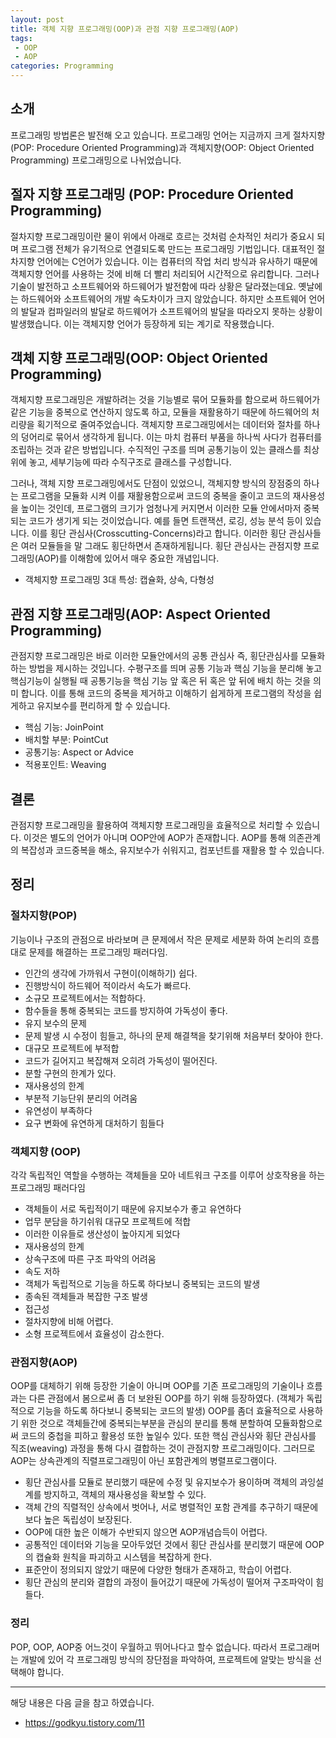 ```yaml
---
layout: post
title: 객체 지향 프로그래밍(OOP)과 관점 지향 프로그래밍(AOP)
tags:
 - OOP
 - AOP
categories: Programming
---
```


## 소개
프로그래밍 방법론은 발전해 오고 있습니다. 프로그래밍 언어는 지금까지 크게 절차지향(POP: Procedure Oriented Programming)과 객체지향(OOP: Object Oriented Programming) 프로그래밍으로 나뉘었습니다. 

## 절자 지향 프로그래밍 (POP: Procedure Oriented Programming)
절차지향 프로그래밍이란 물이 위에서 아래로 흐르는 것처럼 순차적인 처리가 중요시 되며 프로그램 전체가 유기적으로 연결되도록 만드는 프로그래밍 기법입니다. 대표적인 절차지향 언어에는 C언어가 있습니다. 이는 컴퓨터의 작업 처리 방식과 유사하기 때문에 객체지향 언어를 사용하는 것에 비해 더 빨리 처리되어 시간적으로 유리합니다. 그러나 기술이 발전하고 소프트웨어와 하드웨어가 발전함에 따라 상황은 달라졌는데요. 옛날에는 하드웨어와 소프트웨어의 개발 속도차이가 크지 않았습니다. 하지만 소프트웨어 언어의 발달과 컴파일러의 발달로 하드웨어가 소프트웨어의 발달을 따라오지 못하는 상황이 발생했습니다. 이는 객체지향 언어가 등장하게 되는 계기로 작용했습니다. 

## 객체 지향 프로그래밍(OOP: Object Oriented Programming)
객체지향 프로그래밍은 개발하려는 것을 기능별로 묶어 모듈화를 함으로써 하드웨어가 같은 기능을 중복으로 연산하지 않도록 하고, 모듈을 재활용하기 때문에 하드웨어의 처리량을 획기적으로 줄여주었습니다. 객체지향 프로그래밍에서는 데이터와 절차를 하나의 덩어리로 묶어서 생각하게 됩니다. 이는 마치 컴퓨터 부품을 하나씩 사다가 컴퓨터를 조립하는 것과 같은 방법입니다. 수직적인 구조를 띄며 ​공통기능이 있는 클래스를 최상위에 놓고, 세부기능에 따라 수직구조로 클래스를 구성합니다​.

그러나, 객체 지향 프로그래밍에서도 단점이 있었으니, 객체지향 방식의 장점중의 하나는 프로그램을 모듈화 시켜 이를 재활용함으로써 코드의 중복을 줄이고 코드의 재사용성을 높이는 것인데, 프로그램의 크기가 엄청나게 커지면서 이러한 모듈 안에서마저 중복되는 코드가 생기게 되는 것이었습니다. 예를 들면 트랜잭션, 로깅, 성능 분석 등이 있습니다. 이를 횡단 관심사(Crosscutting-Concerns)라고 합니다. 이러한 횡단 관심사들은 여러 모듈들을 말 그래도 횡단하면서 존재하게됩니다. 횡단 관심사는 관점지향 프로그래밍(AOP)를 이해함에 있어서 매우 중요한 개념입니다.

* 객체지향 프로그래밍 3대 특성: 캡슐화, 상속, 다형성

## 관점 지향 프로그래밍(AOP: Aspect Oriented Programming)
관점지향 프로그래밍은 바로 이러한 모듈안에서의 공통 관심사 즉, 횡단관심사를 모듈화 하는 방법을 제시하는 것입니다. 수평구조를 띄며 공통 기능과 핵심 기능을 분리해 놓고 핵심기능이 실행될 때 공통기능을 핵심 기능 앞 혹은 뒤 혹은 앞 뒤에 배치 하는 것을 의미 합니다. 이를 통해 코드의 중복을 제거하고 이해하기 쉽게하게 프로그램의 작성을 쉽게하고 유지보수를 편리하게 할 수 있습니다.

- 핵심 기능: JoinPoint
- 배치할 부분:  PointCut
- 공통기능: Aspect or Advice
- 적용포인트: Weaving

## 결론 
관점지향 프로그래밍을 활용하여 객체지향 프로그래밍을 효율적으로 처리할 수 있습니다. 이것은 별도의 언어가 아니며 OOP안에 AOP가 존재합니다. AOP를 통해 의존관계의 복잡성과 코드중복을 해소, 유지보수가 쉬워지고, 컴포넌트를 재활용 할 수 있습니다.


## 정리

### 절차지향(POP)
기능이나 구조의 관점으로 바라보며 큰 문제에서 작은 문제로 세분화 하여 논리의 흐름대로 문제를 해결하는 프로그래밍 패러다임.
 - 인간의 생각에 가까워서 구현이(이해하기) 쉽다.
 - 진행방식이 하드웨어 적이라서 속도가 빠르다.
 - 소규모 프로젝트에서는 적합하다.
 - 함수들을 통해 중복되는 코드를 방지하여 가독성이 좋다.
 - 유지 보수의 문제
 - 문제 발생 시 수정이 힘들고, 하나의 문제 해결책을 찾기위해 처음부터 찾아야 한다.
 - 대규모 프로젝트에 부적합
 - 코드가 길어지고 복잡해져 오히려 가독성이 떨어진다.
 - 분할 구현의 한계가 있다.
 - 재사용성의 한계 
 - 부분적 기능단위 분리의 어려움 
 - 유연성이 부족하다 
 - 요구 변화에 유연하게 대처하기 힘들다

### 객체지향 (OOP)
각각 독립적인 역할을 수행하는 객체들을 모아 네트워크 구조를 이루어 상호작용을 하는 프로그래밍 패러다임
 - 객체들이 서로 독립적이기 때문에 유지보수가 좋고 유연하다
 - 업무 분담을 하기쉬워 대규모 프로젝트에 적합
 - 이러한 이유들로 생산성이 높아지게 되었다
 - 재사용성의 한계
 - 상속구조에 따른 구조 파악의 어려움
 - 속도 저하
 - 객체가 독립적으로 기능을 하도록 하다보니 중복되는 코드의 발생
 - 종속된 객체들과 복잡한 구조 발생
 - 접근성
 - 절차지향에 비해 어렵다.
 - 소형 프로젝트에서 효율성이 감소한다.

### 관점지향(AOP)
OOP를 대체하기 위해 등장한 기술이 아니며 OOP를 기존 프로그래밍의 기술이나 흐름과는 다른 관점에서 봄으로써 좀 더 보완된 OOP를 하기 위해 등장하였다. (객체가 독립적으로 기능을 하도록 하다보니 중복되는 코드의 발생)
OOP를 좀더 효율적으로 사용하기 위한 것으로 객체들간에 중복되는부분을 관심의 분리를 통해 분할하여 모듈화함으로써 코드의 중첩을 피하고 활용성 또한 높일수 있다. 또한 핵심 관심사와 횡단 관심사를 직조(weaving) 과정을 통해 다시 결합하는 것이 관점지향 프로그래밍이다. 그러므로 AOP는 상속관계의 직렬프로그래밍이 아닌 포함관계의 병렬프로그램이다.

 - 횡단 관심사를 모듈로 분리했기 때문에 수정 및 유지보수가 용이하며 객체의 과잉설계를 방지하고, 객체의 재사용성을 확보할 수 있다.
 - 객체 간의 직렬적인 상속에서 벗어나, 서로 병렬적인 포함 관계를 추구하기 때문에 보다 높은 독립성이 보장된다.
 - OOP에 대한 높은 이해가 수반되지 않으면 AOP개념습득이 어렵다.
 - 공통적인 데이터와 기능을 모아두었던 것에서 횡단 관심사를 분리했기 때문에 OOP의 캡슐화 원칙을 파괴하고 시스템을 복잡하게 한다.
 - 표준안이 정의되지 않았기 때문에 다양한 형태가 존재하고, 학습이 어렵다.
 - 횡단 관심의 분리와 결합의 과정이 들어갔기 때문에 가독성이 떨어져 구조파악이 힘들다.


### 정리
POP, OOP, AOP중 어느것이 우월하고 뛰어나다고 할수 없습니다. 따라서 프로그래머는 개발에 있어 각 프로그래밍 방식의 장단점을 파악하여, 프로젝트에 알맞는 방식을 선택해야 합니다.




----
해당 내용은 다음 글을 참고 하였습니다.
- https://godkyu.tistory.com/11